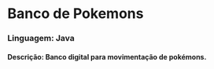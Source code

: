 # Banco de Pokemons

### Linguagem: Java

#### Descrição: Banco digital para movimentação de pokémons.

